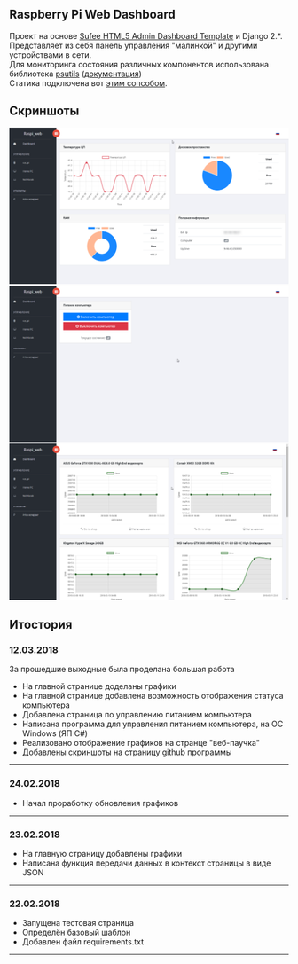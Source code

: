 ## Raspberry Pi Web Dashboard
Проект на основе [Sufee HTML5 Admin Dashboard Template](https://github.com/puikinsh/sufee-admin-dashboard) и Django 2.*. Представляет из себя панель управления "малинкой" и другими устройствами в сети.  
Для мониторинга состояния различных компонентов использована библиотека [psutils](https://pypi.python.org/pypi/psutil) ([документация](http://psutil.readthedocs.io/))  
Статика подключена вот [этим сопсобом](https://catexis.wordpress.com/2018/02/22/static-in-%D0%B2-django/).  

## Скриншоты
![Index page](screenshots/001.png)  
![Power PC](screenshots/002.png)  
![Price scrapper](screenshots/003.png)  

## Итостория
### 12.03.2018
За прошедшие выходные была проделана большая работа
*  На главной странице доделаны графики
*  На главной странице добавлена возможность отображения статуса компьютера
*  Добавлена страница по управлению питанием компьютера
*  Написана программа для управления питанием компьютера, на ОС Windows (ЯП C#)
*  Реализовано отображение графиков на странце "веб-паучка"
*  Добавлены скриншоты на страницу github программы
***
### 24.02.2018
*  Начал проработку обновления графиков
***
### 23.02.2018
*  На главную страницу добавлены графики
*  Написана функция передачи данных в контекст страницы в виде JSON
***
### 22.02.2018
*  Запущена тестовая страница
*  Определён базовый шаблон
*  Добавлен файл requirements.txt
***
